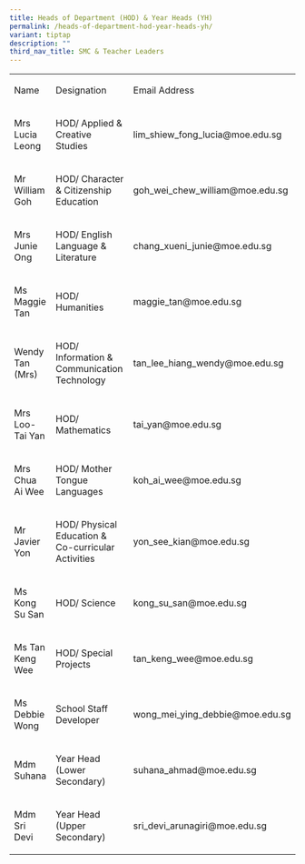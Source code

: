 ```yaml
---
title: Heads of Department (HOD) & Year Heads (YH)
permalink: /heads-of-department-hod-year-heads-yh/
variant: tiptap
description: ""
third_nav_title: SMC & Teacher Leaders
---
```

<table style="minWidth: 75px">
<colgroup>
<col>
<col>
<col>
</colgroup>
<tbody>
<tr>
<td rowspan="1" colspan="1">
<p>Name</p>
</td>
<td rowspan="1" colspan="1">
<p>Designation</p>
</td>
<td rowspan="1" colspan="1">
<p>Email Address</p>
</td>
</tr>
<tr>
<td rowspan="1" colspan="1">
<p>Mrs Lucia Leong</p>
</td>
<td rowspan="1" colspan="1">
<p>HOD/ Applied &amp; Creative Studies</p>
</td>
<td rowspan="1" colspan="1">
<p><a rel="noopener noreferrer nofollow" target="_blank">lim_shiew_fong_lucia@moe.edu.sg</a>
</p>
</td>
</tr>
<tr>
<td rowspan="1" colspan="1">
<p>Mr William Goh</p>
</td>
<td rowspan="1" colspan="1">
<p>HOD/ Character &amp; Citizenship Education</p>
</td>
<td rowspan="1" colspan="1">
<p><a rel="noopener noreferrer nofollow" target="_blank">goh_wei_chew_william@moe.edu.sg</a>
</p>
</td>
</tr>
<tr>
<td rowspan="1" colspan="1">
<p>Mrs Junie Ong</p>
</td>
<td rowspan="1" colspan="1">
<p>HOD/ English Language &amp; Literature</p>
</td>
<td rowspan="1" colspan="1">
<p><a rel="noopener noreferrer nofollow" target="_blank">chang_xueni_junie@moe.edu.sg</a>
</p>
</td>
</tr>
<tr>
<td rowspan="1" colspan="1">
<p>Ms Maggie Tan</p>
</td>
<td rowspan="1" colspan="1">
<p>HOD/ Humanities</p>
</td>
<td rowspan="1" colspan="1">
<p><a rel="noopener noreferrer nofollow" target="_blank">maggie_tan@moe.edu.sg</a>
</p>
</td>
</tr>
<tr>
<td rowspan="1" colspan="1">
<p>Wendy Tan (Mrs)</p>
</td>
<td rowspan="1" colspan="1">
<p>HOD/ Information &amp; Communication Technology</p>
</td>
<td rowspan="1" colspan="1">
<p><a rel="noopener noreferrer nofollow" target="_blank">tan_lee_hiang_wendy@moe.edu.sg</a>
</p>
</td>
</tr>
<tr>
<td rowspan="1" colspan="1">
<p>Mrs Loo-Tai Yan</p>
</td>
<td rowspan="1" colspan="1">
<p>HOD/ Mathematics</p>
</td>
<td rowspan="1" colspan="1">
<p><a rel="noopener noreferrer nofollow" target="_blank">tai_yan@moe.edu.sg</a>
</p>
</td>
</tr>
<tr>
<td rowspan="1" colspan="1">
<p>Mrs Chua Ai Wee</p>
</td>
<td rowspan="1" colspan="1">
<p>HOD/ Mother Tongue Languages</p>
</td>
<td rowspan="1" colspan="1">
<p><a rel="noopener noreferrer nofollow" target="_blank">koh_ai_wee@moe.edu.sg</a>
</p>
</td>
</tr>
<tr>
<td rowspan="1" colspan="1">
<p>Mr Javier Yon</p>
</td>
<td rowspan="1" colspan="1">
<p>HOD/ Physical Education &amp; Co-curricular Activities</p>
</td>
<td rowspan="1" colspan="1">
<p><a rel="noopener noreferrer nofollow" target="_blank">yon_see_kian@moe.edu.sg</a>
</p>
</td>
</tr>
<tr>
<td rowspan="1" colspan="1">
<p>Ms Kong Su San</p>
</td>
<td rowspan="1" colspan="1">
<p>HOD/ Science&nbsp;</p>
</td>
<td rowspan="1" colspan="1">
<p><a rel="noopener noreferrer nofollow" target="_blank">kong_su_san@moe.edu.sg</a>
</p>
</td>
</tr>
<tr>
<td rowspan="1" colspan="1">
<p>Ms Tan Keng Wee</p>
</td>
<td rowspan="1" colspan="1">
<p>HOD/ Special Projects</p>
</td>
<td rowspan="1" colspan="1">
<p><a rel="noopener noreferrer nofollow" target="_blank">tan_keng_wee@moe.edu.sg</a>
</p>
</td>
</tr>
<tr>
<td rowspan="1" colspan="1">
<p>Ms Debbie Wong</p>
</td>
<td rowspan="1" colspan="1">
<p>School Staff Developer</p>
</td>
<td rowspan="1" colspan="1">
<p><a rel="noopener noreferrer nofollow" target="_blank">wong_mei_ying_debbie@moe.edu.sg</a>
</p>
</td>
</tr>
<tr>
<td rowspan="1" colspan="1">
<p>Mdm Suhana</p>
</td>
<td rowspan="1" colspan="1">
<p>Year Head (Lower Secondary)</p>
</td>
<td rowspan="1" colspan="1">
<p><a rel="noopener noreferrer nofollow" target="_blank">suhana_ahmad@moe.edu.sg</a>
</p>
</td>
</tr>
<tr>
<td rowspan="1" colspan="1">
<p>Mdm Sri Devi</p>
</td>
<td rowspan="1" colspan="1">
<p>Year Head (Upper Secondary)</p>
</td>
<td rowspan="1" colspan="1">
<p><a rel="noopener noreferrer nofollow" target="_blank">sri_devi_arunagiri@moe.edu.sg</a>
</p>
</td>
</tr>
</tbody>
</table>
<p></p>
